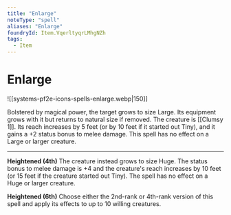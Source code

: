 ```yaml
---
title: "Enlarge"
noteType: "spell"
aliases: "Enlarge"
foundryId: Item.VqerltyqrLMhgNZh
tags:
  - Item
---
```


# Enlarge
![[systems-pf2e-icons-spells-enlarge.webp|150]]

Bolstered by magical power, the target grows to size Large. Its equipment grows with it but returns to natural size if removed. The creature is [[Clumsy 1]]. Its reach increases by 5 feet (or by 10 feet if it started out Tiny), and it gains a +2 status bonus to melee damage. This spell has no effect on a Large or larger creature.

* * *

**Heightened (4th)** The creature instead grows to size Huge. The status bonus to melee damage is +4 and the creature's reach increases by 10 feet (or 15 feet if the creature started out Tiny). The spell has no effect on a Huge or larger creature.

**Heightened (6th)** Choose either the 2nd-rank or 4th-rank version of this spell and apply its effects to up to 10 willing creatures.
